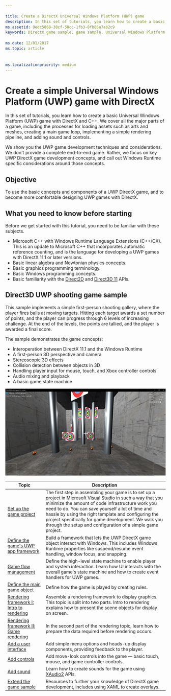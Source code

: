 ```yaml
---

title: Create a DirectX Universal Windows Platform (UWP) game
description: In this set of tutorials, you learn how to create a basic Universal Windows Platform (UWP) game with DirectX and C++.
ms.assetid: 9edc5868-38cf-58cc-1fb3-8fb85a7ab2c9
keywords: DirectX game sample, game sample, Universal Windows Platform (UWP), Direct3D 11 game

ms.date: 12/01/2017
ms.topic: article


ms.localizationpriority: medium
---
```


# Create a simple Universal Windows Platform (UWP) game with DirectX

In this set of tutorials, you learn how to create a basic Universal Windows Platform (UWP) game with DirectX and C++. We cover all the major parts of a game, including the processes for loading assets such as arts and meshes, creating a main game loop, implementing a simple rendering pipeline, and adding sound and controls.

We show you the UWP game development techniques and considerations. We don't provide a complete end-to-end game. Rather, we focus on key UWP DirectX game development concepts, and call out Windows Runtime specific considerations around those concepts.

## Objective

To use the basic concepts and components of a UWP DirectX game, and to become more comfortable designing UWP games with DirectX.

## What you need to know before starting


Before we get started with this tutorial, you need to be familiar with these subjects.

-   Microsoft C++ with Windows Runtime Language Extensions (C++/CX). This is an update to Microsoft C++ that incorporates automatic reference counting, and is the language for developing a UWP games with DirectX 11.1 or later versions.
-   Basic linear algebra and Newtonian physics concepts.
-   Basic graphics programming terminology.
-   Basic Windows programming concepts.
-   Basic familiarity with the [Direct2D](https://msdn.microsoft.com/library/windows/apps/dd370990.aspx) and [Direct3D 11](https://msdn.microsoft.com/library/windows/desktop/hh404569) APIs.

##  Direct3D UWP shooting game sample


This sample implements a simple first-person shooting gallery, where the player fires balls at moving targets. Hitting each target awards a set number of points, and the player can progress through 6 levels of increasing challenge. At the end of the levels, the points are tallied, and the player is awarded a final score.

The sample demonstrates the game concepts:

-   Interoperation between DirectX 11.1 and the Windows Runtime
-   A first-person 3D perspective and camera
-   Stereoscopic 3D effects
-   Collision detection between objects in 3D
-   Handling player input for mouse, touch, and Xbox controller controls
-   Audio mixing and playback
-   A basic game state machine

![the game sample in action](images/simple-dx-game-overview.png)

| Topic | Description |
|-------|-------------|
|[Set up the game project](tutorial--setting-up-the-games-infrastructure.md) | The first step in assembling your game is to set up a project in Microsoft Visual Studio in such a way that you minimize the amount of code infrastructure work you need to do. You can save yourself a lot of time and hassle by using the right template and configuring the project specifically for game development. We walk you through the setup and configuration of a simple game project. |
| [Define the game's UWP app framework](tutorial--building-the-games-uwp-app-framework.md) | Build a framework that lets the UWP DirectX game object interact with Windows. This includes Windows Runtime properties like suspend/resume event handling, window focus, and snapping.  |
| [Game flow management](tutorial-game-flow-management.md) | Define the high-level state machine to enable player and system interaction. Learn how UI interacts with the overall game's state machine and how to create event handlers for UWP games. |
| [Define the main game object](tutorial--defining-the-main-game-loop.md) | Define how the game is played by creating rules. |
| [Rendering framework I: Intro to rendering](tutorial--assembling-the-rendering-pipeline.md) | Assemble a rendering framework to display graphics. This topic is split into two parts. Intro to rendering explains how to present the scene objects for display on screen. |
| [Rendering framework II: Game rendering](tutorial-game-rendering.md) | In the second part of the rendering topic, learn how to prepare the data required before rendering occurs. |
| [Add a user interface](tutorial--adding-a-user-interface.md) | Add simple menu options and heads-up display components, providing feedback to the player. |
| [Add controls](tutorial--adding-controls.md) | Add move-look controls into the game &mdash; basic touch, mouse, and game controller controls. |
| [Add sound](tutorial--adding-sound.md) | Learn how to create sounds for the game using [XAudio2](https://msdn.microsoft.com/library/windows/desktop/ee415813) APIs. |
| [Extend the game sample](tutorial-resources.md) | Resources to further your knowledge of DirectX game development, includes using XAML to create overlays. |